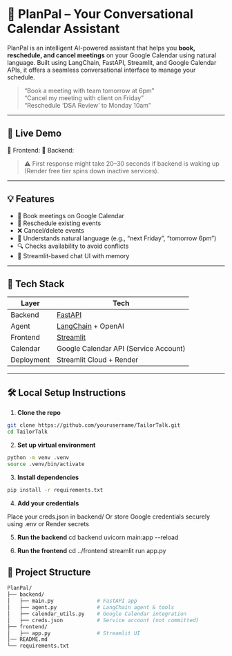 # 🧠 PlanPal – Your Conversational Calendar Assistant

PlanPal is an intelligent AI-powered assistant that helps you **book, reschedule, and cancel meetings** on your Google Calendar using natural language. Built using LangChain, FastAPI, Streamlit, and Google Calendar APIs, it offers a seamless conversational interface to manage your schedule.

> “Book a meeting with team tomorrow at 6pm”  
> “Cancel my meeting with client on Friday”  
> “Reschedule ‘DSA Review’ to Monday 10am”  

---

## 🚀 Live Demo

🔗 Frontend: 
🔗 Backend: 

> ⚠️ First response might take 20–30 seconds if backend is waking up (Render free tier spins down inactive services).

---

## 💡 Features

- 📅 Book meetings on Google Calendar
- 🔁 Reschedule existing events
- ❌ Cancel/delete events
- 🧠 Understands natural language (e.g., “next Friday”, “tomorrow 6pm”)
- 🔍 Checks availability to avoid conflicts
- 💬 Streamlit-based chat UI with memory

---

## 🧱 Tech Stack

| Layer       | Tech                              |
|-------------|-----------------------------------|
| Backend     | [FastAPI](https://fastapi.tiangolo.com)          |
| Agent       | [LangChain](https://www.langchain.com/) + OpenAI |
| Frontend    | [Streamlit](https://streamlit.io) |
| Calendar    | Google Calendar API (Service Account) |
| Deployment  | Streamlit Cloud + Render          |

---

## 🛠️ Local Setup Instructions

1. **Clone the repo**

```bash
git clone https://github.com/yourusername/TailorTalk.git
cd TailorTalk
```

2. **Set up virtual environment**

```bash
python -m venv .venv
source .venv/bin/activate
```

3. **Install dependencies**

```bash
pip install -r requirements.txt
```

4. **Add your credentials**

Place your creds.json in backend/
Or store Google credentials securely using .env or Render secrets

5. **Run the backend**
cd backend
uvicorn main:app --reload

6. **Run the frontend**
cd ../frontend
streamlit run app.py

## 📁 Project Structure
```bash
PlanPal/
├── backend/
│   ├── main.py              # FastAPI app
│   ├── agent.py             # LangChain agent & tools
│   ├── calendar_utils.py    # Google Calendar integration
│   ├── creds.json           # Service account (not committed)
├── frontend/
│   ├── app.py               # Streamlit UI
│── README.md
└── requirements.txt
```


